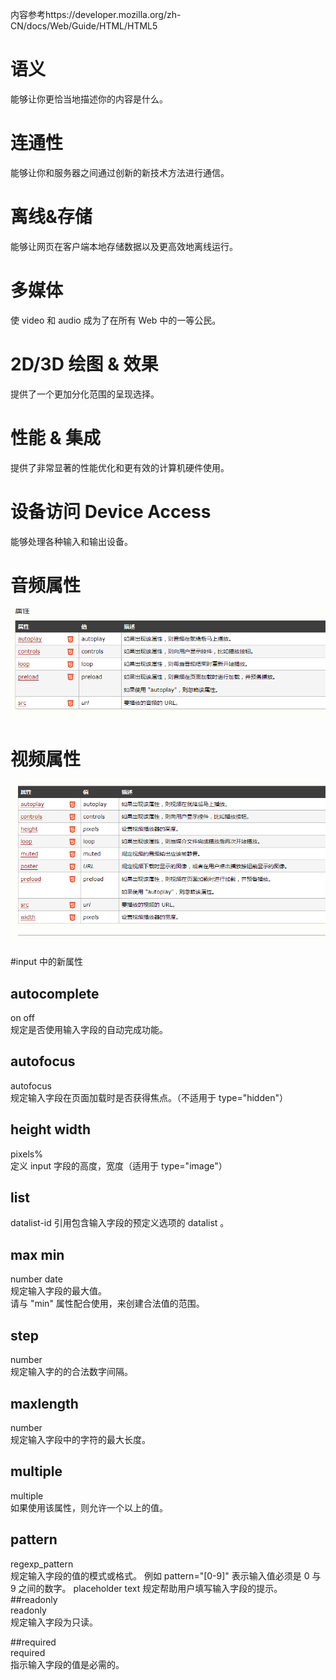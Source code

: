 内容参考https://developer.mozilla.org/zh-CN/docs/Web/Guide/HTML/HTML5

# 语义
能够让你更恰当地描述你的内容是什么。  

# 连通性
能够让你和服务器之间通过创新的新技术方法进行通信。  

# 离线&存储
能够让网页在客户端本地存储数据以及更高效地离线运行。  

# 多媒体
使 video 和 audio 成为了在所有 Web 中的一等公民。  

# 2D/3D 绘图 & 效果 
提供了一个更加分化范围的呈现选择。  

# 性能 & 集成
提供了非常显著的性能优化和更有效的计算机硬件使用。  

# 设备访问 Device Access
能够处理各种输入和输出设备。

# 音频属性
<img src="./audio.png">

# 视频属性
<img src="./video.png">

#input 中的新属性
## autocomplete	
on  off  
规定是否使用输入字段的自动完成功能。  

## autofocus
autofocus	  
规定输入字段在页面加载时是否获得焦点。（不适用于 type="hidden"）  

## height	width
pixels%  
定义 input 字段的高度，宽度（适用于 type="image"）

## list	
datalist-id	
引用包含输入字段的预定义选项的 datalist 。

## max	min
number date  
规定输入字段的最大值。  
请与 "min" 属性配合使用，来创建合法值的范围。  

## step
number  
规定输入字的的合法数字间隔。

## maxlength	
number	
规定输入字段中的字符的最大长度。  


## multiple	
multiple	
如果使用该属性，则允许一个以上的值。

## pattern	
regexp_pattern	
规定输入字段的值的模式或格式。
例如 pattern="[0-9]" 表示输入值必须是 0 与 9 之间的数字。
placeholder	text	规定帮助用户填写输入字段的提示。
##readonly	
readonly	
规定输入字段为只读。

##required	
required	
指示输入字段的值是必需的。